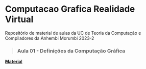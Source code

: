 # Computacao Grafica Realidade Virtual
Repositório de material de aulas da UC de Teoria da Computação e Compiladores da Anhembi Morumbi 2023-2

<p> </p>

> <h3><Strong>Aula 01 - Definições da Computação Gráfica
<p><a href="https://github.com/fkakugawa/ComputacaoGraficaRealidadeVirtual/blob/main/CGRV_Aula01-Defini%C3%A7oesDaCG.pdf">Material</a></p>
